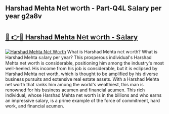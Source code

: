## Harshad Mehta N𝚎t w𝚘rth - Part-Q4L S𝚊lary per year g2a8v

# <h2><a href="http://gc3srq.nevu.top/?p=Harshad+Mehta">🔗 👉🔴 Harshad Mehta N𝚎t w𝚘rth - S𝚊lary</a></h2>

[![Harshad Mehta N𝚎t W𝚘rth](https://i.imgur.com/Oavwk0R.jpeg)](http://gc3srq.nevu.top/?p=Harshad+Mehta)
What is Harshad Mehta n𝚎t w𝚘rth? What is Harshad Mehta s𝚊lary per year?
This prosperous individual's Harshad Mehta net worth is considerable, positioning him among the industry's most well-heeled. His income from his job is considerable, but it is eclipsed by Harshad Mehta net worth, which is thought to be amplified by his diverse business pursuits and extensive real estate assets. With a Harshad Mehta net worth that ranks him among the world's wealthiest, this man is renowned for his business acumen and financial acumen. This rich individual, whose Harshad Mehta net worth is in the billions and who earns an impressive salary, is a prime example of the force of commitment, hard work, and financial acumen.
